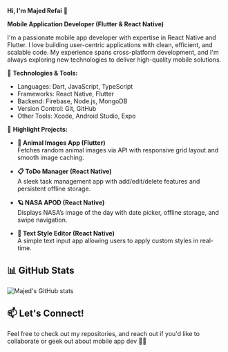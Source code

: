 **Hi, I'm Majed Refai** 👋

**Mobile Application Developer (Flutter & React Native)**

I'm a passionate mobile app developer with expertise in React Native and Flutter. I love building user-centric applications with clean, efficient, and scalable code. My experience spans cross-platform development, and I'm always exploring new technologies to deliver high-quality mobile solutions.

🔧 **Technologies & Tools:**
- Languages: Dart, JavaScript, TypeScript
- Frameworks: React Native, Flutter
- Backend: Firebase, Node.js, MongoDB
- Version Control: Git, GitHub
- Other Tools: Xcode, Android Studio, Expo

🚀 **Highlight Projects:**

- **🐾 Animal Images App (Flutter)**  
  Fetches random animal images via API with responsive grid layout and smooth image caching.

- **📋 ToDo Manager (React Native)**  
  A sleek task management app with add/edit/delete features and persistent offline storage.

- **🪐 NASA APOD (React Native)**  
  Displays NASA’s image of the day with date picker, offline storage, and swipe navigation.

- **📝 Text Style Editor (React Native)**  
  A simple text input app allowing users to apply custom styles in real-time.

## 📊 GitHub Stats  
![Majed's GitHub stats](https://github-readme-stats.vercel.app/api?username=majedrefai&show_icons=true&theme=radical)

## 📫 Let's Connect!  
Feel free to check out my repositories, and reach out if you'd like to collaborate or geek out about mobile app dev 🚀😊  
<!---
majdref/majdref is a ✨ special ✨ repository because its `README.md` (this file) appears on your GitHub profile.
You can click the Preview link to take a look at your changes.
--->
